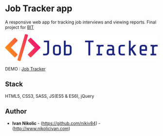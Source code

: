 # Job Tracker app

A responsive web app for tracking job interviews and viewing reports. Final project for [BIT](http://www.bgit.rs/)

![No more Tabs](/img/logo_text.png)

DEMO : [Job Tracker](http://nikolicivan.com/job-tracker/) 

## Stack

HTML5, CSS3, SASS, JS(ES5 & ES6), jQuery


## Author

* **Ivan Nikolic** - (https://github.com/nikiv84) - (http://www.nikolicivan.com)
